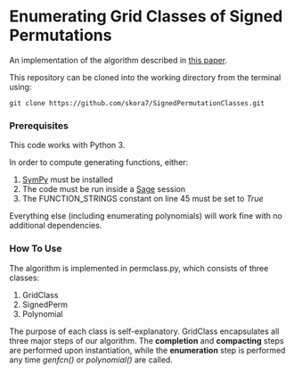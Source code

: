 # Enumerating Grid Classes of Signed Permutations

An implementation of the algorithm described in [this paper](https://arxiv.org/abs/2302.03929/).

This repository can be cloned into the working directory from the terminal using:

    git clone https://github.com/skora7/SignedPermutationClasses.git
    
### Prerequisites
This code works with Python 3.

In order to compute generating functions, either:
1. [SymPy](https://www.sympy.org/en/index.html) must be installed
2. The code must be run inside a [Sage](https://www.sagemath.org/) session
3. The FUNCTION_STRINGS constant on line 45 must be set to *True*

Everything else (including enumerating polynomials) will work fine with no additional dependencies.


### How To Use
The algorithm is implemented in permclass.py, which consists of three classes:
1. GridClass
2. SignedPerm
3. Polynomial

The purpose of each class is self-explanatory.  GridClass encapsulates all three major steps of our algorithm.  The **completion** and **compacting** steps are performed upon instantiation, while the **enumeration** step is performed any time *genfcn()* or *polynomial()* are called.
